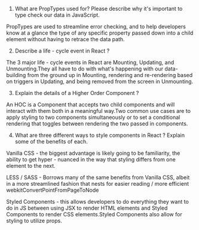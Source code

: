 1. What are PropTypes used for? Please describe why it's important to type check our data in JavaScript.

PropTypes are used to streamline error checking, and to help developers know at a glance the type of any specific property passed down into a child element without having to retrace the data path.

2. Describe a life - cycle event in React ?

The 3 major life - cycle events in React are Mounting, Updating, and Unmounting.They all have to do with what's happening with our data- building from the ground up in Mounting, rendering and re-rendering based on triggers in Updating, and being removed from the screen in Unmounting.

3. Explain the details of a Higher Order Component ?

An HOC is a Component that accepts two child components and will interact with them both in a meaningful way.Two common use cases are to apply styling to two components simultaneously or to set a conditional rendering that toggles between rendering the two passed in components.

4. What are three different ways to style components in React ? Explain some of the benefits of each.

Vanilla CSS - the biggest advantage is likely going to be familiarity, the ability to get hyper - nuanced in the way that styling differs from one element to the next.

LESS / SASS - Borrows many of the same benefits from Vanilla CSS, albeit in a more streamlined fashion that nests for easier reading / more efficient webkitConvertPointFromPageToNode

Styled Components - this allows developers to do everything they want to do in JS between using JSX to render HTML elements and Styled Components to render CSS elements.Styled Components also allow for styling to utilize props.

